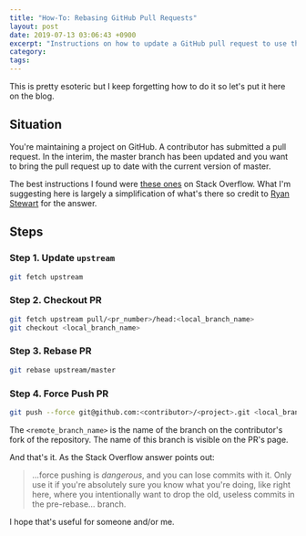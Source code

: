 ```yaml
---
title: "How-To: Rebasing GitHub Pull Requests"
layout: post
date: 2019-07-13 03:06:43 +0900
excerpt: "Instructions on how to update a GitHub pull request to use the current version of the master branch."
category: 
tags: 
---
```


This is pretty esoteric but I keep forgetting how to do it so let's put it here on the blog.

## Situation

You're maintaining a project on GitHub. A contributor has submitted a pull request. In the interim, the master branch has been updated and you want to bring the pull request up to date with the current version of master.

The best instructions I found were [these ones][so-qa] on Stack Overflow. What I'm suggesting here is largely a simplification of what's there so credit to [Ryan Stewart][so-rs] for the answer.

[so-qa]: https://stackoverflow.com/a/17182696/308909
[so-rs]: https://stackexchange.com/users/446547/ryan-stewart

## Steps

### Step 1. Update `upstream`

```sh
git fetch upstream
```

### Step 2. Checkout PR

```sh
git fetch upstream pull/<pr_number>/head:<local_branch_name>
git checkout <local_branch_name>
```

### Step 3. Rebase PR

```sh
git rebase upstream/master
```

### Step 4. Force Push PR

```sh
git push --force git@github.com:<contributor>/<project>.git <local_branch_name>:<remote_branch_name>
```

The `<remote_branch_name>` is the name of the branch on the contributor's fork of the repository. The name of this branch is visible on the PR's page.

And that's it. As the Stack Overflow answer points out:

> ...force pushing is _dangerous_, and you can lose commits with it. Only use it if you're absolutely sure you know what you're doing, like right here, where you intentionally want to drop the old, useless commits in the pre-rebase... branch.

I hope that's useful for someone and/or me.